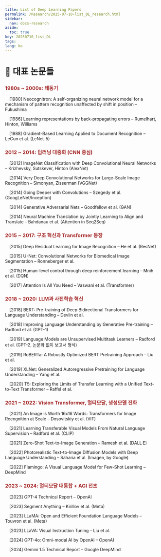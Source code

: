 ```yaml
---
title: List of Deep Learning Papers
permalink: /Research/2025-07-10-list_DL_research.html
sidebar:
  nav: docs-research
aside:
  toc: true
key: 20250710_list_DL
tags: 
lang: ko
---
```

# 📄 대표 논문들

### <span style="color: brown">**1980s ~ 2000s: 태동기**</span>

&emsp;\[1980\] Neocognitron: A self-organizing neural network model for a mechanism of pattern recognition unaffected by shift in position – Fukushima

&emsp;\[1986\] Learning representations by back-propagating errors – Rumelhart, Hinton, Williams

&emsp;\[1988\] Gradient-Based Learning Applied to Document Recognition – LeCun et al. (LeNet-5)



### <span style="color: brown">**2012 ~ 2014: 딥러닝 대중화 (CNN 중심)**</span>

&emsp;\[2012\] ImageNet Classification with Deep Convolutional Neural Networks – Krizhevsky, Sutskever, Hinton (AlexNet)

&emsp;\[2014\] Very Deep Convolutional Networks for Large-Scale Image Recognition – Simonyan, Zisserman (VGGNet)

&emsp;\[2014\] Going Deeper with Convolutions – Szegedy et al. (GoogLeNet/Inception)

&emsp;\[2014\] Generative Adversarial Nets – Goodfellow et al. (GAN)

&emsp;\[2014\] Neural Machine Translation by Jointly Learning to Align and Translate – Bahdanau et al. (Attention in Seq2Seq)



### <span style="color: brown">**2015 ~ 2017: 구조 혁신과 Transformer 등장**</span>

&emsp;\[2015\] Deep Residual Learning for Image Recognition – He et al. (ResNet)

&emsp;\[2015\] U-Net: Convolutional Networks for Biomedical Image Segmentation – Ronneberger et al.

&emsp;\[2015\] Human-level control through deep reinforcement learning – Mnih et al. (DQN)

&emsp;\[2017\] Attention Is All You Need – Vaswani et al. (Transformer)



### <span style="color: brown">**2018 ~ 2020: LLM과 사전학습 혁신**</span>

&emsp;\[2018\] BERT: Pre-training of Deep Bidirectional Transformers for Language Understanding – Devlin et al.

&emsp;\[2018\] Improving Language Understanding by Generative Pre-training – Radford et al. (GPT-1)

&emsp;\[2019\] Language Models are Unsupervised Multitask Learners – Radford et al. (GPT-2, 논문화 없이 보고서 형식)

&emsp;\[2019\] RoBERTa: A Robustly Optimized BERT Pretraining Approach – Liu et al.

&emsp;\[2019] XLNet: Generalized Autoregressive Pretraining for Language Understanding – Yang et al.

&emsp;\[2020\] T5: Exploring the Limits of Transfer Learning with a Unified Text-to-Text Transformer – Raffel et al.



### <span style="color: brown">**2021 ~ 2022: Vision Transformer, 멀티모달, 생성모델 진화**</span>

&emsp;\[2021\] An Image is Worth 16x16 Words: Transformers for Image Recognition at Scale – Dosovitskiy et al. (ViT)

&emsp;\[2021\] Learning Transferable Visual Models From Natural Language Supervision – Radford et al. (CLIP)

&emsp;\[2021\] Zero-Shot Text-to-Image Generation – Ramesh et al. (DALL·E)

&emsp;\[2022\] Photorealistic Text-to-Image Diffusion Models with Deep Language Understanding – Saharia et al. (Imagen, by Google)

&emsp;\[2022\] Flamingo: A Visual Language Model for Few-Shot Learning – DeepMind



### <span style="color: brown">**2023 ~ 2024: 멀티모달 대통합 + AGI 전초**</span>

&emsp;\[2023\] GPT-4 Technical Report – OpenAI

&emsp;\[2023\] Segment Anything – Kirillov et al. (Meta)

&emsp;\[2023\] LLaMA: Open and Efficient Foundation Language Models – Touvron et al. (Meta)

&emsp;\[2023\] LLaVA: Visual Instruction Tuning – Liu et al.

&emsp;\[2024\] GPT-4o: Omni-modal AI by OpenAI – OpenAI

&emsp;\[2024\] Gemini 1.5 Technical Report – Google DeepMind



